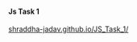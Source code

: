 <h4>Js Task 1</h4>
<a href="shraddha-jadav.github.io/JS_Task_1/">shraddha-jadav.github.io/JS_Task_1/</a>
